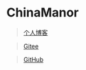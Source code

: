 # ChinaManor



> [个人博客](https://blog.csdn.net/xianyu120)

> [Gitee](https://gitee.com/the_efforts_paid_offf)

> [GitHub](https://github.com/xianyu110)